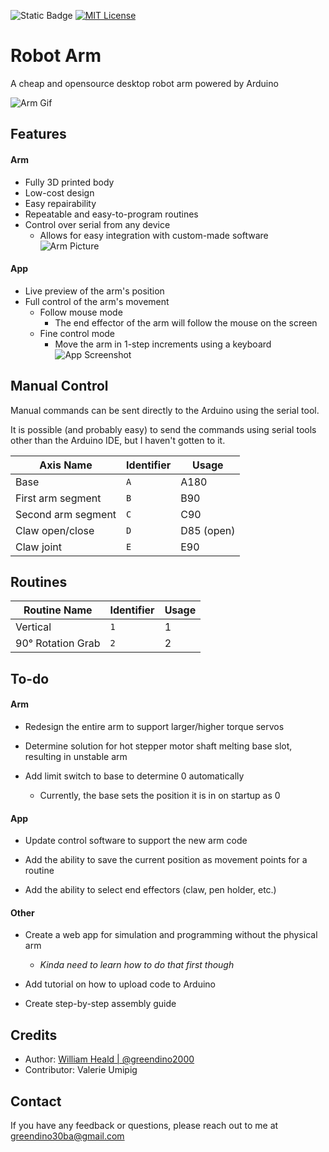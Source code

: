 
![Static Badge](https://img.shields.io/badge/Notice-README%20under%20construction-darkred)
[![MIT License](https://img.shields.io/badge/License-MIT-green.svg)](https://choosealicense.com/licenses/mit/)


# Robot Arm

A cheap and opensource desktop robot arm powered by Arduino

![Arm Gif](https://via.placeholder.com/468x300?textScreenshot+Here)
## Features

#### Arm
- Fully 3D printed body
- Low-cost design
- Easy repairability
- Repeatable and easy-to-program routines
- Control over serial from any device
    - Allows for easy integration with custom-made software
![Arm Picture](https://via.placeholder.com/234x150?textScreenshot+Here)

#### App
- Live preview of the arm's position
- Full control of the arm's movement
    - Follow mouse mode
        - The end effector of the arm will follow the mouse on the screen
    - Fine control mode
        - Move the arm in 1-step increments using a keyboard 
![App Screenshot](https://via.placeholder.com/234x150?textScreenshot+Here)

## Manual Control
Manual commands can be sent directly to the Arduino using the serial tool.

It is possible (and probably easy) to send the commands using serial tools other than the Arduino IDE, but I haven't gotten to it.

| Axis Name | Identifier | Usage |
| - | - | - |
| Base | `A` | A180 |
| First arm segment | `B` | B90 |
| Second arm segment | `C` | C90 |
| Claw open/close | `D` | D85 (open) | D150 (closed) |
| Claw joint | `E` | E90 |


## Routines

| Routine Name | Identifier | Usage |
| - | - | - |
| Vertical | `1` | 1 | ![Routine 1 Gif](https://via.placeholder.com/175x112?textScreenshot+Here) |
| 90° Rotation Grab | `2` | 2 | ![Routine 2 Gif](https://via.placeholder.com/175x112?textScreenshot+Here) |


## To-do

#### Arm

- Redesign the entire arm to support larger/higher torque servos

- Determine solution for hot stepper motor shaft melting base slot, resulting in unstable arm

- Add limit switch to base to determine 0 automatically
    - Currently, the base sets the position it is in on startup as 0

#### App

- Update control software to support the new arm code

- Add the ability to save the current position as movement points for a routine

- Add the ability to select end effectors (claw, pen holder, etc.)

#### Other

- Create a web app for simulation and programming without the physical arm
    - *Kinda need to learn how to do that first though*

- Add tutorial on how to upload code to Arduino

- Create step-by-step assembly guide
## Credits

- Author: [William Heald | @greendino2000](https://www.github.com/greendino2000)
- Contributor: Valerie Umipig


## Contact

If you have any feedback or questions, please reach out to me at greendino30ba@gmail.com

